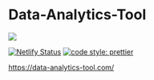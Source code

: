 # Data-Analytics-Tool

<img src="https://data-analytics-tool.com/ogimage.png">

[![Netlify Status](https://api.netlify.com/api/v1/badges/abd4066b-6737-472c-aeed-af446b1f3156/deploy-status)](https://app.netlify.com/sites/data-analytics-tool/deploys)
[![code style: prettier](https://img.shields.io/badge/code_style-prettier-ff69b4.svg?style=flat-square)](https://github.com/prettier/prettier)

https://data-analytics-tool.com/